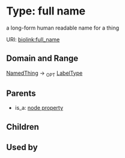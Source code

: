 
# Type: full name


a long-form human readable name for a thing

URI: [biolink:full_name](https://w3id.org/biolink/vocab/full_name)


## Domain and Range

[NamedThing](NamedThing.md) ->  <sub>OPT</sub> [LabelType](types/LabelType.md)

## Parents

 *  is_a: [node property](node_property.md)

## Children


## Used by

